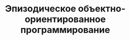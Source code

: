 ---
title: '10. Эпизодическое объектно-ориентированное программирование'
metaDescription: 'Учебник'
metaTitle: 'Учебник'
type: 'chapter-heading'
---